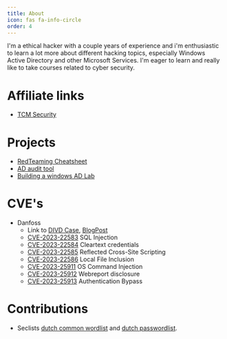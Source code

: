 ```yaml
---
title: About
icon: fas fa-info-circle
order: 4
---
```


I'm a ethical hacker with a couple years of experience and i'm enthusiastic to learn a lot more about different hacking topics, especially Windows Active Directory and other Microsoft Services. I'm eager to learn and really like to take courses related to cyber security.

# Affiliate links
- [TCM Security](https://certifications.tcm-sec.com/?ref=32)

# Projects
- [RedTeaming Cheatsheet](https://github.com/0xJs/RedTeaming_CheatSheet)
- [AD audit tool](https://github.com/0xJs/domain_audit)
- [Building a windows AD Lab](https://ad-lab.gitbook.io/building-a-windows-ad-lab/)

# CVE's
- Danfoss
    - Link to [DIVD Case](https://csirt.divd.nl/cases/DIVD-2023-00021/), [BlogPost](https://hackdefense.com/publications/vulnerabilities-in-controller-of-refrigeration-equipment/)
    - [CVE-2023-22583](https://cve.mitre.org/cgi-bin/cvename.cgi?name=CVE-2023-22583) SQL Injection 
    - [CVE-2023-22584](https://cve.mitre.org/cgi-bin/cvename.cgi?name=CVE-2023-22584) Cleartext credentials 
    - [CVE-2023-22585](https://cve.mitre.org/cgi-bin/cvename.cgi?name=CVE-2023-22585) Reflected Cross-Site Scripting 
    - [CVE-2023-22586](https://cve.mitre.org/cgi-bin/cvename.cgi?name=CVE-2023-22586) Local File Inclusion 
    - [CVE-2023-25911](https://cve.mitre.org/cgi-bin/cvename.cgi?name=CVE-2023-25911) OS Command Injection 
    - [CVE-2023-25912](https://cve.mitre.org/cgi-bin/cvename.cgi?name=CVE-2023-25912) Webreport disclosure
    - [CVE-2023-25913](https://cve.mitre.org/cgi-bin/cvename.cgi?name=CVE-2023-25913) Authentication Bypass 

# Contributions
- Seclists [dutch common wordlist](https://github.com/danielmiessler/SecLists/blob/master/Passwords/dutch_common_wordlist.txt) and [dutch passwordlist](https://github.com/danielmiessler/SecLists/blob/master/Passwords/dutch_passwordlist.txt).
